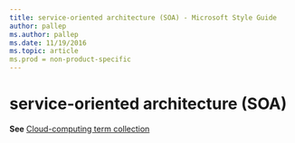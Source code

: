 ```yaml
---
title: service-oriented architecture (SOA) - Microsoft Style Guide
author: pallep
ms.author: pallep
ms.date: 11/19/2016
ms.topic: article
ms.prod = non-product-specific
---
```


# service-oriented architecture (SOA)

**See** [Cloud-computing term collection](/style-guide/a-z-word-list-term-collections/term-collections/cloud-computing-terms)

